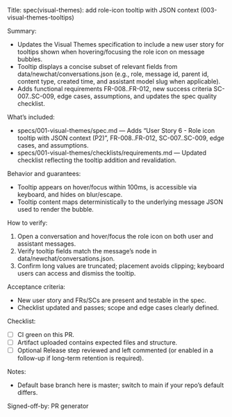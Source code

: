 Title: spec(visual-themes): add role-icon tooltip with JSON context (003-visual-themes-tooltips)

Summary:
- Updates the Visual Themes specification to include a new user story for tooltips shown when hovering/focusing the role icon on message bubbles.
- Tooltip displays a concise subset of relevant fields from data/newchat/conversations.json (e.g., role, message id, parent id, content type, created time, and assistant model slug when applicable).
- Adds functional requirements FR-008..FR-012, new success criteria SC-007..SC-009, edge cases, assumptions, and updates the spec quality checklist.

What’s included:
- specs/001-visual-themes/spec.md — Adds “User Story 6 - Role icon tooltip with JSON context (P2)”, FR-008..FR-012, SC-007..SC-009, edge cases, and assumptions.
- specs/001-visual-themes/checklists/requirements.md — Updated checklist reflecting the tooltip addition and revalidation.

Behavior and guarantees:
- Tooltip appears on hover/focus within 100ms, is accessible via keyboard, and hides on blur/escape.
- Tooltip content maps deterministically to the underlying message JSON used to render the bubble.

How to verify:
1) Open a conversation and hover/focus the role icon on both user and assistant messages.
2) Verify tooltip fields match the message’s node in data/newchat/conversations.json.
3) Confirm long values are truncated; placement avoids clipping; keyboard users can access and dismiss the tooltip.

Acceptance criteria:
- New user story and FRs/SCs are present and testable in the spec.
- Checklist updated and passes; scope and edge cases clearly defined.

Checklist:
- [ ] CI green on this PR.
- [ ] Artifact uploaded contains expected files and structure.
- [ ] Optional Release step reviewed and left commented (or enabled in a follow-up if long-term retention is required).

Notes:
- Default base branch here is master; switch to main if your repo’s default differs.

Signed-off-by: PR generator
